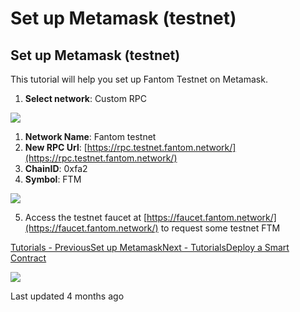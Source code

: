 # Set up Metamask \(testnet\)

## Set up Metamask \(testnet\)

This tutorial will help you set up Fantom Testnet on Metamask.

1. **Select network**: Custom RPC

![](https://gblobscdn.gitbook.com/assets%2F-MKjpUMrhoyibSIWfRrl%2F-MN4ViwjjrQFQCH_zLOt%2F-MN4WDrXAZ2bIaK_O6HX%2Fmetamask0_.jpg?alt=media&token=cf7c2f4c-1181-4dfa-b55c-1f24d5f3a610)

1. **Network Name**: Fantom testnet
2. **New RPC Url**: [https://rpc.testnet.fantom.network/](https://rpc.testnet.fantom.network/)​
3. **ChainID**: 0xfa2
4. **Symbol**: FTM

![](https://gblobscdn.gitbook.com/assets%2F-MKjpUMrhoyibSIWfRrl%2F-MT6mc2ksvNYafHnG6Pn%2F-MT6nR9Eob74g_TYLDhS%2FScreen%20Shot%202021-02-09%20at%2011.19.02%20AM.png?alt=media&token=203effb3-78cd-46b8-9056-bef2b2c03f45)

5. Access the testnet faucet at [https://faucet.fantom.network/](https://faucet.fantom.network/) to request some testnet FTM

​[Tutorials - PreviousSet up Metamask](set-up-metamask.md)[Next - TutorialsDeploy a Smart Contract](deploy-a-smart-contract.md)

![](https://gblobscdn.gitbook.com/users%2FiI2czj1xdtfxoBd9tLru7AptkhG3%2Favatar-1606754529248.png?alt=media)

Last updated 4 months ago

